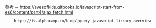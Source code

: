 參考 -- https://eyesofkids.gitbooks.io/javascript-start-from-es6/content/part4/ajax_fetch.html

        https://tw.alphacamp.co/blog/jquery-javascript-library-overview

